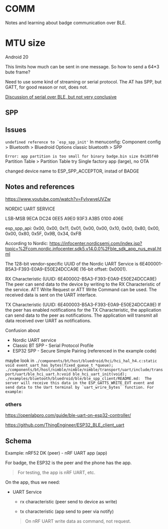 # COMM
Notes and learning about badge communication over BLE.

# MTU size
Android 20

This limits how much can be sent in one message. So how to send a 64*3 bute frame?

Need to use some kind of streaming or serial protocol. The AT has SPP, but GATT, for good reason or not, does not.

[Discussion of serial over BLE, but not very conclusive](https://punchthrough.com/serial-over-ble/)

## SPP

## Issues

``undefined reference to `esp_spp_init'``
In menuconfig:
Component config > Bluetooth > Bluedroid Options
classic bluetooth > SPP

``Error: app partition is too small for binary badge.bin size 0x105f40``
Partition Table > Partition Table
try Single factory app (large), no OTA

changed device name to ESP_SPP_ACCEPTOR, instad of BADGE

## Notes and references

https://www.youtube.com/watch?v=FvIywveUVZw

NORDIC UART SERVICE

LSB-MSB
9ECA  DC24 0EE5 A9E0 93F3 A3B5 0100 406E

esp_spp_api:
0x00, 0x00, 0x11, 0x01, 0x00, 0x00, 0x10, 0x00,
                                    0x80, 0x00, 0x00, 0x80, 0x5F, 0x9B, 0x34, 0xFB

According to Nordic:
https://infocenter.nordicsemi.com/index.jsp?topic=%2Fcom.nordic.infocenter.sdk5.v14.0.0%2Fble_sdk_app_nus_eval.html

The 128-bit vendor-specific UUID of the Nordic UART Service is 6E400001-B5A3-F393-E0A9-E50E24DCCA9E (16-bit offset: 0x0001).

RX Characteristic (UUID: 6E400002-B5A3-F393-E0A9-E50E24DCCA9E)
The peer can send data to the device by writing to the RX Characteristic of the service. ATT Write Request or ATT Write Command can be used. The received data is sent on the UART interface.

TX Characteristic (UUID: 6E400003-B5A3-F393-E0A9-E50E24DCCA9E)
If the peer has enabled notifications for the TX Characteristic, the application can send data to the peer as notifications. The application will transmit all data received over UART as notifications.

Confusion about
- Nordic UART service
- Classic BT SPP - Serial Protocol Profile
- ESP32 SPP - Secure Simple Pairing (referenced in the example code)

maybe look in
``./components/bt/host/bluedroid/hci/hci_hal_h4.c:static void event_uart_has_bytes(fixed_queue_t *queue);``
``./components/bt/host/nimble/nimble/nimble/transport/uart/include/transport/uart/ble_hci_uart.h:void ble_hci_uart_init(void);
``
``./examples/bluetooth/bluedroid/ble/ble_spp_client/README.md:  The server will receive this data in the ESP_GATTS_WRITE_EVT event and send data to the Uart terminal by `uart_wrire_bytes` function. For example:
``

### others
https://openlabpro.com/guide/ble-uart-on-esp32-controller/

https://github.com/ThingEngineer/ESP32_BLE_client_uart

## Schema
Example: nRF52 DK (peer) - nRF UART app (app)

For badge, the ESP32 is the peer and the phone has the app.
> For testing, the app is nRF UART, etc.

On the app, thus we need:

- UART Service

    - rx characteristic (peer send to device as write)
    
  - tx characteristic (app send to peer via notify)


  > On nRF UART write data as command, not request.


